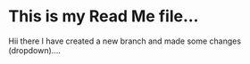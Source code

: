 # This is my Read Me file...

Hii there I have created a new branch and made some changes (dropdown)....